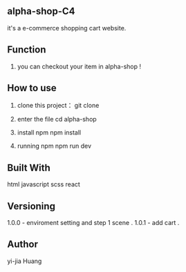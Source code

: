 ## alpha-shop-C4

it's a e-commerce shopping cart website.

## Function

1. you can checkout your item in alpha-shop !

## How to use

1. clone this project：
   git clone

2. enter the file
   cd alpha-shop

3. install npm
   npm install

4. running npm
   npm run dev

## Built With

html
javascript
scss
react

## Versioning

1.0.0 - enviroment setting and step 1 scene .
1.0.1 - add cart .

## Author

yi-jia Huang
